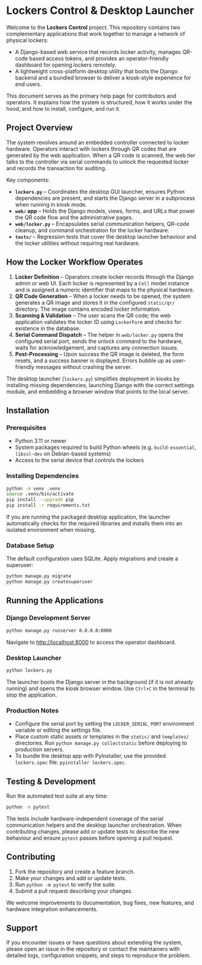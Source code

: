 # Lockers Control & Desktop Launcher

Welcome to the **Lockers Control** project. This repository contains two complementary applications that work together to manage a network of physical lockers:

- A Django-based web service that records locker activity, manages QR-code based access tokens, and provides an operator-friendly dashboard for opening lockers remotely.
- A lightweight cross-platform desktop utility that boots the Django backend and a bundled browser to deliver a kiosk-style experience for end users.

This document serves as the primary help page for contributors and operators. It explains how the system is structured, how it works under the hood, and how to install, configure, and run it.

## Project Overview

The system revolves around an embedded controller connected to locker hardware. Operators interact with lockers through QR codes that are generated by the web application. When a QR code is scanned, the web tier talks to the controller via serial commands to unlock the requested locker and records the transaction for auditing.

Key components:

- **`lockers.py`** – Coordinates the desktop GUI launcher, ensures Python dependencies are present, and starts the Django server in a subprocess when running in kiosk mode.
- **`web/` app** – Holds the Django models, views, forms, and URLs that power the QR code flow and the administrative pages.
- **`web/locker.py`** – Encapsulates serial communication helpers, QR-code cleanup, and command orchestration for the locker hardware.
- **`tests/`** – Regression tests that cover the desktop launcher behaviour and the locker utilities without requiring real hardware.

## How the Locker Workflow Operates

1. **Locker Definition** – Operators create locker records through the Django admin or web UI. Each locker is represented by a `Cell` model instance and is assigned a numeric identifier that maps to the physical hardware.
2. **QR Code Generation** – When a locker needs to be opened, the system generates a QR image and stores it in the configured `static/qr/` directory. The image contains encoded locker information.
3. **Scanning & Validation** – The user scans the QR code; the web application validates the locker ID using `LockerForm` and checks for existence in the database.
4. **Serial Command Dispatch** – The helper in `web/locker.py` opens the configured serial port, sends the unlock command to the hardware, waits for acknowledgement, and captures any connection issues.
5. **Post-Processing** – Upon success the QR image is deleted, the form resets, and a success banner is displayed. Errors bubble up as user-friendly messages without crashing the server.

The desktop launcher (`lockers.py`) simplifies deployment in kiosks by installing missing dependencies, launching Django with the correct settings module, and embedding a browser window that points to the local server.

## Installation

### Prerequisites

- Python 3.11 or newer
- System packages required to build Python wheels (e.g. `build-essential`, `libssl-dev` on Debian-based systems)
- Access to the serial device that controls the lockers

### Installing Dependencies

```bash
python -m venv .venv
source .venv/bin/activate
pip install --upgrade pip
pip install -r requirements.txt
```

If you are running the packaged desktop application, the launcher automatically checks for the required libraries and installs them into an isolated environment when missing.

### Database Setup

The default configuration uses SQLite. Apply migrations and create a superuser:

```bash
python manage.py migrate
python manage.py createsuperuser
```

## Running the Applications

### Django Development Server

```bash
python manage.py runserver 0.0.0.0:8000
```

Navigate to <http://localhost:8000> to access the operator dashboard.

### Desktop Launcher

```bash
python lockers.py
```

The launcher boots the Django server in the background (if it is not already running) and opens the kiosk browser window. Use `Ctrl+C` in the terminal to stop the application.

### Production Notes

- Configure the serial port by setting the `LOCKER_SERIAL_PORT` environment variable or editing the settings file.
- Place custom static assets or templates in the `static/` and `templates/` directories. Run `python manage.py collectstatic` before deploying to production servers.
- To bundle the desktop app with PyInstaller, use the provided `lockers.spec` file: `pyinstaller lockers.spec`.

## Testing & Development

Run the automated test suite at any time:

```bash
python -m pytest
```

The tests include hardware-independent coverage of the serial communication helpers and the desktop launcher orchestration. When contributing changes, please add or update tests to describe the new behaviour and ensure `pytest` passes before opening a pull request.

## Contributing

1. Fork the repository and create a feature branch.
2. Make your changes and add or update tests.
3. Run `python -m pytest` to verify the suite.
4. Submit a pull request describing your changes.

We welcome improvements to documentation, bug fixes, new features, and hardware integration enhancements.

## Support

If you encounter issues or have questions about extending the system, please open an issue in the repository or contact the maintainers with detailed logs, configuration snippets, and steps to reproduce the problem.

